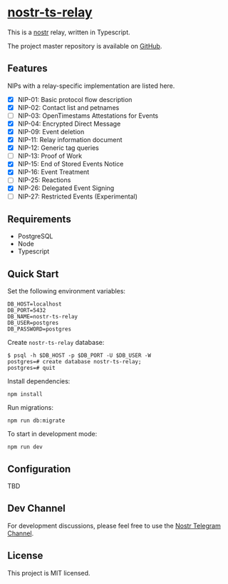 # [nostr-ts-relay](https://github.com/Cameri/nostr-ts-relay)

This is a [nostr](https://github.com/fiatjaf/nostr) relay, written in
Typescript.

The project master repository is available on [GitHub](https://github.com/Cameri/nostr-ts-relay).

## Features

NIPs with a relay-specific implementation are listed here.

- [x] NIP-01: Basic protocol flow description
- [x] NIP-02: Contact list and petnames
- [ ] NIP-03: OpenTimestams Attestations for Events
- [x] NIP-04: Encrypted Direct Message
- [x] NIP-09: Event deletion
- [x] NIP-11: Relay information document
- [x] NIP-12: Generic tag queries
- [ ] NIP-13: Proof of Work
- [x] NIP-15: End of Stored Events Notice
- [x] NIP-16: Event Treatment
- [ ] NIP-25: Reactions
- [x] NIP-26: Delegated Event Signing
- [ ] NIP-27: Restricted Events (Experimental)

## Requirements

- PostgreSQL
- Node
- Typescript

## Quick Start

Set the following environment variables:

  ```
  DB_HOST=localhost
  DB_PORT=5432
  DB_NAME=nostr-ts-relay
  DB_USER=postgres
  DB_PASSWORD=postgres
  ```

Create `nostr-ts-relay` database:

  ```
  $ psql -h $DB_HOST -p $DB_PORT -U $DB_USER -W
  postgres=# create database nostr-ts-relay;
  postgres=# quit
  ```

Install dependencies:

  ```
  npm install
  ```

Run migrations:

  ```
  npm run db:migrate
  ```

To start in development mode:

  ```
  npm run dev
  ```

## Configuration

TBD

## Dev Channel

For development discussions, please feel free to use the [Nostr Telegram Channel](https://t.me/nostr_protocol).

## License

This project is MIT licensed.
